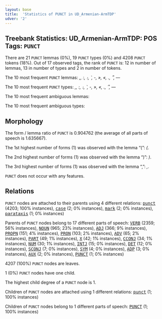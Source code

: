 ```yaml
---
layout: base
title:  'Statistics of PUNCT in UD_Armenian-ArmTDP'
udver: '2'
---
```


## Treebank Statistics: UD_Armenian-ArmTDP: POS Tags: `PUNCT`

There are 21 `PUNCT` lemmas (0%), 19 `PUNCT` types (0%) and 4208 `PUNCT` tokens (18%).
Out of 17 observed tags, the rank of `PUNCT` is: 12 in number of lemmas, 13 in number of types and 2 in number of tokens.

The 10 most frequent `PUNCT` lemmas: <em>,, :, ։, ՝, -, », «, ., ՞, —</em>

The 10 most frequent `PUNCT` types:  <em>,, :, ։, ՝, -, », «, ., ՞, —</em>

The 10 most frequent ambiguous lemmas: 

The 10 most frequent ambiguous types:  



## Morphology

The form / lemma ratio of `PUNCT` is 0.904762 (the average of all parts of speech is 1.635667).

The 1st highest number of forms (1) was observed with the lemma “(”: <em>(</em>.

The 2nd highest number of forms (1) was observed with the lemma “)”: <em>)</em>.

The 3rd highest number of forms (1) was observed with the lemma “,”: <em>,</em>.

`PUNCT` does not occur with any features.


## Relations

`PUNCT` nodes are attached to their parents using 4 different relations: <tt><a href="hy_armtdp-dep-punct.html">punct</a></tt> (4203; 100% instances), <tt><a href="hy_armtdp-dep-case.html">case</a></tt> (2; 0% instances), <tt><a href="hy_armtdp-dep-mark.html">mark</a></tt> (2; 0% instances), <tt><a href="hy_armtdp-dep-parataxis.html">parataxis</a></tt> (1; 0% instances)

Parents of `PUNCT` nodes belong to 17 different parts of speech: <tt><a href="hy_armtdp-pos-VERB.html">VERB</a></tt> (2359; 56% instances), <tt><a href="hy_armtdp-pos-NOUN.html">NOUN</a></tt> (965; 23% instances), <tt><a href="hy_armtdp-pos-ADJ.html">ADJ</a></tt> (366; 9% instances), <tt><a href="hy_armtdp-pos-PROPN.html">PROPN</a></tt> (151; 4% instances), <tt><a href="hy_armtdp-pos-PRON.html">PRON</a></tt> (103; 2% instances), <tt><a href="hy_armtdp-pos-ADV.html">ADV</a></tt> (65; 2% instances), <tt><a href="hy_armtdp-pos-PART.html">PART</a></tt> (49; 1% instances), <tt><a href="hy_armtdp-pos-X.html">X</a></tt> (42; 1% instances), <tt><a href="hy_armtdp-pos-CCONJ.html">CCONJ</a></tt> (34; 1% instances), <tt><a href="hy_armtdp-pos-NUM.html">NUM</a></tt> (30; 1% instances), <tt><a href="hy_armtdp-pos-INTJ.html">INTJ</a></tt> (15; 0% instances), <tt><a href="hy_armtdp-pos-DET.html">DET</a></tt> (12; 0% instances), <tt><a href="hy_armtdp-pos-SCONJ.html">SCONJ</a></tt> (7; 0% instances), <tt><a href="hy_armtdp-pos-SYM.html">SYM</a></tt> (4; 0% instances), <tt><a href="hy_armtdp-pos-ADP.html">ADP</a></tt> (3; 0% instances), <tt><a href="hy_armtdp-pos-AUX.html">AUX</a></tt> (2; 0% instances), <tt><a href="hy_armtdp-pos-PUNCT.html">PUNCT</a></tt> (1; 0% instances)

4207 (100%) `PUNCT` nodes are leaves.

1 (0%) `PUNCT` nodes have one child.

The highest child degree of a `PUNCT` node is 1.

Children of `PUNCT` nodes are attached using 1 different relations: <tt><a href="hy_armtdp-dep-punct.html">punct</a></tt> (1; 100% instances)

Children of `PUNCT` nodes belong to 1 different parts of speech: <tt><a href="hy_armtdp-pos-PUNCT.html">PUNCT</a></tt> (1; 100% instances)

